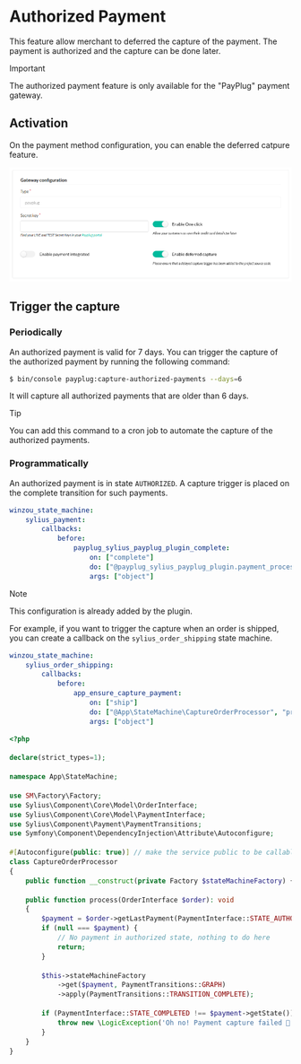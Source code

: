 # Authorized Payment

This feature allow merchant to deferred the capture of the payment. 
The payment is authorized and the capture can be done later.

> [!IMPORTANT]
> The authorized payment feature is only available for the "PayPlug" payment gateway.

## Activation

On the payment method configuration, you can enable the deferred catpure feature.

![admin_deferred_capture_feature.png](images/admin_deferred_capture_feature.png)

## Trigger the capture

### Periodically

An authorized payment is valid for 7 days.
You can trigger the capture of the authorized payment by running the following command:

```bash
$ bin/console payplug:capture-authorized-payments --days=6
```

It will capture all authorized payments that are older than 6 days.

> [!TIP]
> You can add this command to a cron job to automate the capture of the authorized payments.

### Programmatically

An authorized payment is in state `AUTHORIZED`. 
A capture trigger is placed on the complete transition for such payments.

```yaml
winzou_state_machine:
    sylius_payment:
        callbacks:
            before:
                payplug_sylius_payplug_plugin_complete:
                    on: ["complete"]
                    do: ["@payplug_sylius_payplug_plugin.payment_processing.capture", "process"]
                    args: ["object"]
```
> [!NOTE]
> This configuration is already added by the plugin.

For example, if you want to trigger the capture when an order is shipped, you can create a callback on the `sylius_order_shipping` state machine.

```yaml 
winzou_state_machine:
    sylius_order_shipping:
        callbacks:
            before:
                app_ensure_capture_payment:
                    on: ["ship"]
                    do: ["@App\StateMachine\CaptureOrderProcessor", "process"]
                    args: ["object"]
```

```php
<?php

declare(strict_types=1);

namespace App\StateMachine;

use SM\Factory\Factory;
use Sylius\Component\Core\Model\OrderInterface;
use Sylius\Component\Core\Model\PaymentInterface;
use Sylius\Component\Payment\PaymentTransitions;
use Symfony\Component\DependencyInjection\Attribute\Autoconfigure;

#[Autoconfigure(public: true)] // make the service public to be callable by winzou_state_machine
class CaptureOrderProcessor
{
    public function __construct(private Factory $stateMachineFactory) {}
    
    public function process(OrderInterface $order): void
    {
        $payment = $order->getLastPayment(PaymentInterface::STATE_AUTHORIZED);
        if (null === $payment) {
            // No payment in authorized state, nothing to do here
            return;
        }

        $this->stateMachineFactory
            ->get($payment, PaymentTransitions::GRAPH)
            ->apply(PaymentTransitions::TRANSITION_COMPLETE);
            
        if (PaymentInterface::STATE_COMPLETED !== $payment->getState()) {
            throw new \LogicException('Oh no! Payment capture failed 💸');
        }
    }
}
```
